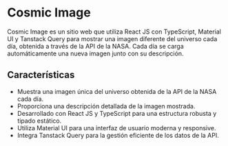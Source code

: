 # Cosmic Image

Cosmic Image es un sitio web que utiliza React JS con TypeScript, Material UI y Tanstack Query para mostrar una imagen diferente del universo cada día, obtenida a través de la API de la NASA. Cada día se carga automáticamente una nueva imagen junto con su descripción.

## Características

-   Muestra una imagen única del universo obtenida de la API de la NASA cada día.
-   Proporciona una descripción detallada de la imagen mostrada.
-   Desarrollado con React JS y TypeScript para una estructura robusta y tipado estático.
-   Utiliza Material UI para una interfaz de usuario moderna y responsive.
-   Integra Tanstack Query para la gestión eficiente de los datos de la API.
